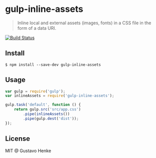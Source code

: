 # gulp-inline-assets
> Inline local and external assets (images, fonts) in a CSS file in the form of a data URI.

[![Build Status](https://img.shields.io/travis/gustavohenke/gulp-inline-assets.svg?style=flat-square)](https://travis-ci.org/gustavohenke/gulp-inline-assets)

## Install
```shell
$ npm install --save-dev gulp-inline-assets
```

## Usage
```javascript
var gulp = require('gulp');
var inlineAssets = require('gulp-inline-assets');

gulp.task('default', function () {
    return gulp.src('src/app.css')
        .pipe(inlineAssets())
        .pipe(gulp.dest('dist'));
});
```

## License
MIT @ Gustavo Henke